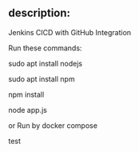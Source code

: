 <h2> description: </h2> Jenkins CICD with GitHub Integration



Run these commands:

sudo apt install nodejs

sudo apt install npm

npm install

node app.js

or Run by docker compose

test
